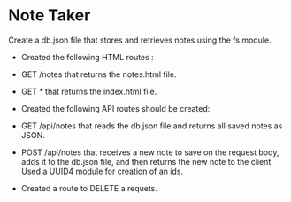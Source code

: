 # Note Taker 


Create a db.json file that stores and retrieves notes using the fs module.

* Created the following HTML routes :

- GET /notes that returns the notes.html file.

- GET * that returns the index.html file.

* Created the following API routes should be created:

- GET /api/notes that reads the db.json file and returns all saved notes as JSON.

- POST /api/notes that receives a new note to save on the request body, adds it to the db.json file, and then returns the new note to the client. Used a UUID4 module for creation of an ids.

- Created a route to DELETE a requets.


